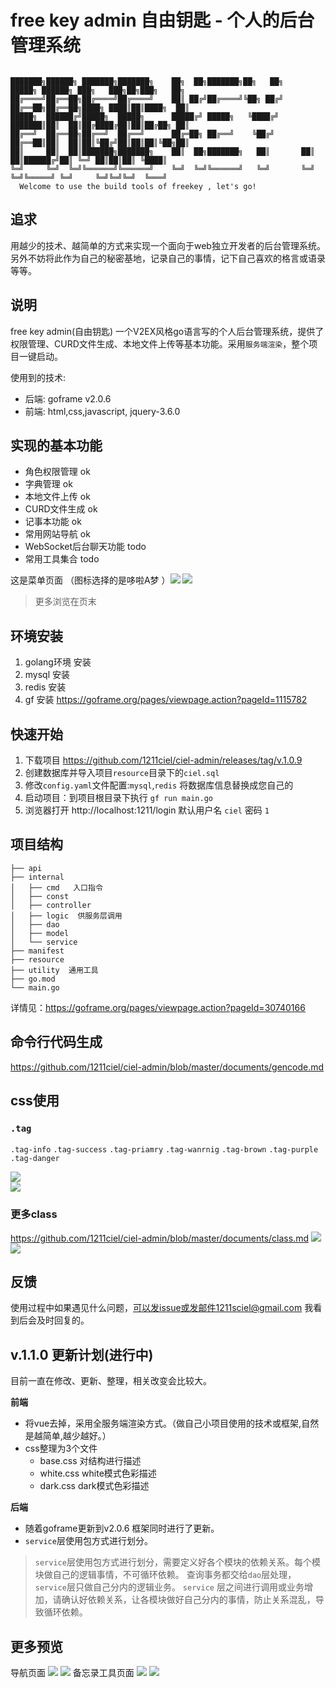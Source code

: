 # free key admin 自由钥匙 - 个人的后台管理系统

```

███████╗██████╗ ███████╗███████╗    ██╗  ██╗███████╗██╗   ██╗     █████╗ ██████╗ ███╗   ███╗██╗███╗   ██╗
██╔════╝██╔══██╗██╔════╝██╔════╝    ██║ ██╔╝██╔════╝╚██╗ ██╔╝    ██╔══██╗██╔══██╗████╗ ████║██║████╗  ██║
█████╗  ██████╔╝█████╗  █████╗      █████╔╝ █████╗   ╚████╔╝     ███████║██║  ██║██╔████╔██║██║██╔██╗ ██║
██╔══╝  ██╔══██╗██╔══╝  ██╔══╝      ██╔═██╗ ██╔══╝    ╚██╔╝      ██╔══██║██║  ██║██║╚██╔╝██║██║██║╚██╗██║
██║     ██║  ██║███████╗███████╗    ██║  ██╗███████╗   ██║       ██║  ██║██████╔╝██║ ╚═╝ ██║██║██║ ╚████║
╚═╝     ╚═╝  ╚═╝╚══════╝╚══════╝    ╚═╝  ╚═╝╚══════╝   ╚═╝       ╚═╝  ╚═╝╚═════╝ ╚═╝     ╚═╝╚═╝╚═╝  ╚═══╝
  Welcome to use the build tools of freekey , let's go!
```

## 追求

用越少的技术、越简单的方式来实现一个面向于web独立开发者的后台管理系统。另外不妨将此作为自己的秘密基地，记录自己的事情，记下自己喜欢的格言或语录等等。

## 说明

free key admin(自由钥匙) 一个V2EX风格go语言写的个人后台管理系统，提供了权限管理、CURD文件生成、本地文件上传等基本功能。采用`服务端渲染`，整个项目一键启动。

使用到的技术:

- 后端: goframe v2.0.6
- 前端: html,css,javascript, jquery-3.6.0

## 实现的基本功能

- 角色权限管理 ok
- 字典管理 ok
- 本地文件上传 ok
- CURD文件生成 ok
- 记事本功能 ok
- 常用网站导航 ok
- WebSocket后台聊天功能 todo
- 常用工具集合 todo

这是菜单页面 （图标选择的是哆啦A梦 ）![](./documents/home1.png) ![](./documents/home2.png)

> 更多浏览在页末

## 环境安装

1. golang环境 安装
2. mysql 安装
3. redis 安装
4. gf 安装  https://goframe.org/pages/viewpage.action?pageId=1115782

## 快速开始

1. 下载项目 https://github.com/1211ciel/ciel-admin/releases/tag/v.1.0.9
2. 创建数据库并导入项目`resource`目录下的`ciel.sql`
3. 修改`config.yaml`文件配置:`mysql`,`redis` 将数据库信息替换成您自己的
4. 启动项目：到项目根目录下执行 `gf run main.go`
5. 浏览器打开 http://localhost:1211/login  默认用户名 `ciel` 密码 `1`

## 项目结构

```text
├── api
├── internal
│   ├── cmd   入口指令
│   ├── const
│   ├── controller
│   ├── logic  供服务层调用
│   ├── dao
│   ├── model
│   └── service  
├── manifest
├── resource
├── utility  通用工具
├── go.mod
└── main.go 
```

详情见：https://goframe.org/pages/viewpage.action?pageId=30740166

## 命令行代码生成

https://github.com/1211ciel/ciel-admin/blob/master/documents/gencode.md

## css使用

### `.tag`

`.tag-info` `.tag-success` `.tag-priamry` `.tag-wanrnig` `.tag-brown` `.tag-purple` `.tag-danger`

![](./documents/tag.png) <br> ![](./documents/tag2.png)

### 更多class

https://github.com/1211ciel/ciel-admin/blob/master/documents/class.md
![](./documents/class1.png) <br>
![](./documents/class2.png)

## 反馈

使用过程中如果遇见什么问题，可以发issue或发邮件1211sciel@gmail.com 我看到后会及时回复的。

## v.1.1.0 更新计划(进行中)

目前一直在修改、更新、整理，相关改变会比较大。

**前端**

- 将vue去掉，采用全服务端渲染方式。（做自己小项目使用的技术或框架,自然是越简单,越少越好。）
- css整理为3个文件
    - base.css 对结构进行描述
    - white.css white模式色彩描述
    - dark.css dark模式色彩描述

**后端**

- 随着goframe更新到v2.0.6 框架同时进行了更新。
- `service`层使用包方式进行划分。

> `service`层使用包方式进行划分，需要定义好各个模块的依赖关系。每个模块做自己的逻辑事情，不可循环依赖。
> 查询事务都交给`dao`层处理，`service`层只做自己分内的逻辑业务。
> `service` 层之间进行调用或业务增加，请确认好依赖关系，让各模块做好自己分内的事情，防止关系混乱，导致循环依赖。

## 更多预览

导航页面  ![](./documents/home5.png) ![](./documents/home6.png)
备忘录工具页面 ![](./documents/home3.png) ![](./documents/home4.png)
